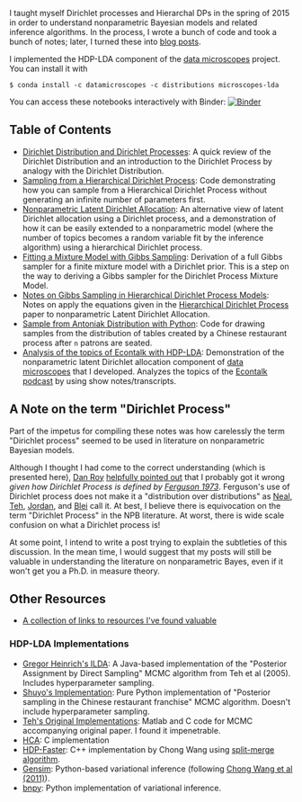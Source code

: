 I taught myself Dirichlet processes and Hierarchal DPs in the spring of 2015 in order to understand nonparametric Bayesian models and related inference algorithms. In the process, I wrote a bunch of code and took a bunch of notes; later, I turned these into [blog posts](http://stiglerdiet.com/category/nonparametric-bayes.html).

I implemented the HDP-LDA component of the [data microscopes](datamicroscopes.github.io) project. You can install it with

```
$ conda install -c datamicroscopes -c distributions microscopes-lda
```

You can access these notebooks interactively with Binder: [![Binder](http://mybinder.org/badge.svg)](http://mybinder.org/repo/tdhopper/notes-on-dirichlet-processes)


## Table of Contents

* [Dirichlet Distribution and Dirichlet Processes](http://nbviewer.ipython.org/github/tdhopper/notes-on-dirichlet-processes/blob/master/2015-07-28-dirichlet-distribution-dirichlet-process.ipynb): A quick review of the Dirichlet Distribution and an introduction to the Dirichlet Process by analogy with the Dirichlet Distribution.
* [Sampling from a Hierarchical Dirichlet Process](http://nbviewer.ipython.org/github/tdhopper/notes-on-dirichlet-processes/blob/master/2015-07-30-sampling-from-a-hierarchical-dirichlet-process.ipynb): Code demonstrating how you can sample from a Hierarchical Dirichlet Process without generating an infinite number of parameters first.
* [Nonparametric Latent Dirichlet Allocation](http://nbviewer.ipython.org/github/tdhopper/notes-on-dirichlet-processes/blob/master/2015-08-03-nonparametric-latent-dirichlet-allocation.ipynb): An alternative view of latent Dirichlet allocation using a Dirichlet process, and a demonstration of how it can be easily extended to a nonparametric model (where the number of topics becomes a random variable fit by the inference algorithm) using a hierarchical Dirichlet process.
* [Fitting a Mixture Model with Gibbs Sampling](http://nbviewer.ipython.org/github/tdhopper/notes-on-dirichlet-processes/blob/master/2015-09-02-fitting-a-mixture-model.ipynb): Derivation of a full Gibbs sampler for a finite mixture model with a Dirichlet prior. This is a step on the way to deriving a Gibbs sampler for the Dirichlet Process Mixture Model.
* [Notes on Gibbs Sampling in Hierarchical Dirichlet Process Models](https://github.com/tdhopper/notes-on-dirichlet-processes/blob/master/2015-09-21-hdp-lda-gibbs-sampler.pdf): Notes on apply the equations given in the [Hierarchical Dirichlet Process](http://www.cs.berkeley.edu/~jordan/papers/hdp.pdf) paper to nonparametric Latent Dirichlet Allocation.
* [Sample from Antoniak Distribution with Python](https://github.com/tdhopper/notes-on-dirichlet-processes/blob/master/2015-09-21-antoniak.py): Code for drawing samples from the distribution of tables created by a Chinese restaurant process after `n` patrons are seated.
* [Analysis of the topics of Econtalk with HDP-LDA](http://nbviewer.ipython.org/github/tdhopper/notes-on-dirichlet-processes/blob/master/2015-10-07-econtalk-topics.ipynb): Demonstration of the nonparametric latent Dirichlet allocation component of [data microscopes](http://datamicroscopes.github.io) that I developed. Analyzes the topics of the [Econtalk podcast](http://econtalk.org) by using show notes/transcripts.

## A Note on the term "Dirichlet Process"

Part of the impetus for compiling these notes was how carelessly the term "Dirichlet process" seemed to be used in literature on nonparametric Bayesian models.

Although I thought I had come to the correct understanding (which is presented here), [Dan Roy](https://twitter.com/roydanroy) [helpfully pointed out](http://danroy.org/marginalia/Nomenclature_for_stochastic_processes_and_Bayesian_nonparametric_statistics) that I probably got it wrong _given how Dirichlet Process is defined by [Ferguson 1973](http://www.cs.berkeley.edu/~jordan/courses/281B-spring04/readings/ferguson.pdf)_. Ferguson's use of Dirichlet process does not make it a "distribution over distributions" as [Neal](http://www.stat.columbia.edu/npbayes/papers/neal_sampling.pdf), [Teh](http://www.stats.ox.ac.uk/~teh/research/npbayes/Teh2010a.pdf), [Jordan](http://www.cs.berkeley.edu/~jordan/courses/281B-spring04/lectures/dp1.pdf), and [Blei](http://web.mit.edu/sjgershm/www/GershmanBlei12.pdf) call it. At best, I believe there is equivocation on the term "Dirichlet Process" in the NPB literature. At worst, there is wide scale confusion on what a Dirichlet process is!

At some point, I intend to write a post trying to explain the subtleties of this discussion. In the mean time, I would suggest that my posts will still be valuable in understanding the literature on nonparametric Bayes, even if it won't get you a Ph.D. in measure theory.

## Other Resources

* [A collection of links to resources I've found valuable](https://pinboard.in/u:tdhopper/t:%2540Bayes/)

### HDP-LDA Implementations

* [Gregor Heinrich's ILDA](http://www.arbylon.net/publications/ilda.pdf): A Java-based implementation of the "Posterior Assignment by Direct Sampling" MCMC algorithm from Teh et al (2005). Includes hyperparameter sampling.
* [Shuyo's Implementation](https://github.com/shuyo/iir/blob/master/lda/hdplda2.py): Pure Python implementation of "Posterior sampling in the Chinese restaurant franchise" MCMC algorithm. Doesn't include hyperparameter sampling.
* [Teh's Original Implementations](https://github.com/tdhopper/teh-npbayes): Matlab and C code for MCMC accompanying original paper. I found it impenetrable.
* [HCA](https://github.com/wbuntine/topic-models): C implementation
* [HDP-Faster](https://github.com/renaud/hdp-faster): C++ implementation by Chong Wang using [split-merge algorithm](http://arxiv.org/abs/1201.1657).
* [Gensim](https://radimrehurek.com/gensim/models/hdpmodel.html): Python-based variational inference (following [Chong Wang et al (2011)](http://jmlr.csail.mit.edu/proceedings/papers/v15/wang11a/wang11a.pdf)).
* [bnpy](https://bitbucket.org/michaelchughes/bnpy/): Python implementation of variational inference.